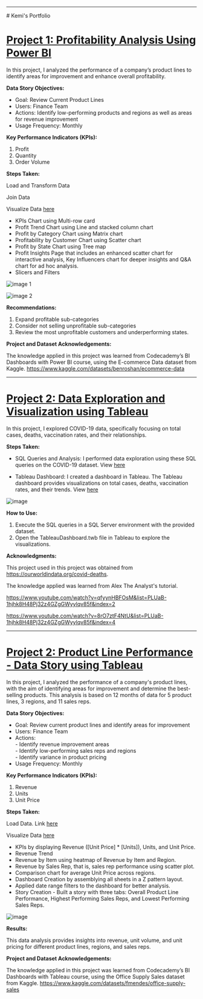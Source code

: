
<hr>
# Kemi's Portfolio

# [Project 1: Profitability Analysis Using Power BI](https://drive.google.com/file/d/1IppUJsQNDVFO0C9AyMTPv-eQPmuG0Ixy/view?usp=sharing)

In this project, I analyzed the performance of a company’s product lines to identify areas for improvement and enhance overall profitability.

**Data Story Objectives:**

*  Goal: Review Current Product Lines
*  Users: Finance Team
*  Actions: Identify low-performing products and regions as well as areas for revenue improvement
*  Usage Frequency: Monthly

**Key Performance Indicators (KPIs):**
1.	Profit
2.	Quantity
3.	Order Volume

**Steps Taken:**

Load and Transform Data

Join Data

Visualize Data [here](https://drive.google.com/file/d/12Jvf1eskCjuLvB2J1vkahYhX2r-jAz9f/view?usp=sharing)
*  KPIs Chart using Multi-row card
*  Profit Trend Chart using Line and stacked column chart
*  Profit by Category Chart using Matrix chart
*  Profitability by Customer Chart using Scatter chart
*  Profit by State Chart using Tree map
*  Profit Insights Page that includes an enhanced scatter chart for interactive analysis, Key Influencers chart for deeper insights and Q&A chart for ad hoc analysis.
*  Slicers and Filters

 ![image 1](Images/analysis.png)
 
 ![image 2](Images/insight.png)


**Recommendations:**
1.	Expand profitable sub-categories
2.	Consider not selling unprofitable sub-categories
3.  Review the most unprofitable customers and underperforming states.

**Project and Dataset Acknowledgements:**

The knowledge applied in this project was learned from Codecademy’s BI Dashboards with Power BI course, using the E-commerce Data dataset from Kaggle. https://www.kaggle.com/datasets/benroshan/ecommerce-data

<hr>

# [Project 2: Data Exploration and Visualization using Tableau](https://public.tableau.com/app/profile/fadekemi.akinduyile/viz/COVID19DashBoard_16897023854090/Dashboard1)

In this project, I explored COVID-19 data, specifically focusing on total cases, deaths, vaccination rates, and their relationships.

**Steps Taken:**

* SQL Queries and Analysis: I performed data exploration using these SQL queries on the COVID-19 dataset. View [here](https://github.com/FadekemiAkinduyile/SQL-Data-Projects/blob/main/SQLQuery%20-%20COVID19%20Project.sql)

* Tableau Dashboard: I created a dashboard in Tableau. The Tableau dashboard provides visualizations on total cases, deaths, vaccination rates, and their trends. View [here](https://public.tableau.com/app/profile/fadekemi.akinduyile/viz/COVID19DashBoard_16897023854090/Dashboard1)

![image](Images/covid.png)

**How to Use:**

1. Execute the SQL queries in a SQL Server environment with the provided dataset.
2. Open the TableauDashboard.twb file in Tableau to explore the visualizations.

**Acknowledgments:**

This project used in this project was obtained from https://ourworldindata.org/covid-deaths.

The knowledge applied was learned from Alex The Analyst's tutorial.

https://www.youtube.com/watch?v=qfyynHBFOsM&list=PLUaB-1hjhk8H48Pj32z4GZgGWyylqv85f&index=2

https://www.youtube.com/watch?v=8rO7ztF4NtU&list=PLUaB-1hjhk8H48Pj32z4GZgGWyylqv85f&index=4

<hr>

# [Project 2: Product Line Performance - Data Story using Tableau](https://public.tableau.com/app/profile/fadekemi.akinduyile/viz/ProductLinePerformance_17010292790450/ProductLinePerformance)

In this project, I analyzed the performance of a company's product lines, with the aim of identifying areas for improvement and determine the best-selling products. This analysis is based on 12 months of data for 5 product lines, 3 regions, and 11 sales reps.

**Data Story Objectives:**

*  Goal: Review current product lines and identify areas for improvement
*  Users: Finance Team
*  Actions: <br> - Identify revenue improvement areas<br> - Identify low-performing sales reps and regions<br> - Identify variance in product pricing
*  Usage Frequency: Monthly

**Key Performance Indicators (KPIs):**
1.	Revenue
2.	Units
3.	Unit Price

**Steps Taken:**

Load Data. Link [here](https://www.kaggle.com/datasets/fmendes/office-supply-sales)

Visualize Data [here](https://public.tableau.com/app/profile/fadekemi.akinduyile/viz/ProductLinePerformance_17010292790450/ProductLinePerformance)
* KPIs by displaying Revenue ([Unit Price] * [Units]), Units, and Unit Price.
* Revenue Trend
* Revenue by Item using heatmap of Revenue by Item and Region.
* Revenue by Sales Rep, that is, sales rep performance using scatter plot.
* Comparison chart for average Unit Price across regions.
* Dashboard Creation by assemblying all sheets in a Z pattern layout.
* Applied date range filters to the dashboard for better analysis.
* Story Creation - Built a story with three tabs: Overall Product Line Performance, Highest Performing Sales Reps, and Lowest Performing Sales Reps.

![image](Images/performance.png)

**Results:**

This data analysis provides insights into revenue, unit volume, and unit pricing for different product lines, regions, and sales reps.

**Project and Dataset Acknowledgements:**

The knowledge applied in this project was learned from Codecademy’s BI Dashboards with Tableau course, using the Office Supply Sales dataset from Kaggle. https://www.kaggle.com/datasets/fmendes/office-supply-sales



















